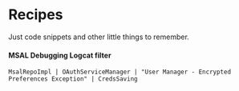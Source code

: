 # Recipes
Just code snippets and other little things to remember.

#### MSAL Debugging Logcat filter
```
MsalRepoImpl | OAuthServiceManager | "User Manager - Encrypted Preferences Exception" | CredsSaving
```
